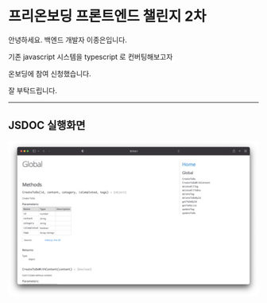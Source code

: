 # 프리온보딩 프론트엔드 챌린지 2차

안녕하세요. 백엔드 개발자 이종은입니다.

기존 javascript 시스템을 typescript 로 컨버팅해보고자

온보딩에 참여 신청했습니다.

잘 부탁드립니다.

<hr>

## JSDOC 실행화면

![스크린샷](./%EC%8A%A4%ED%81%AC%EB%A6%B0%EC%83%B7%202023-02-02%20%EC%98%A4%ED%9B%84%209.08.19.png)
